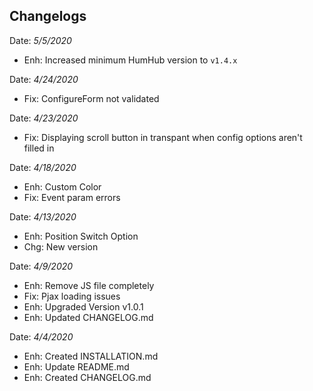 ## Changelogs
Date: *5/5/2020*
- Enh: Increased minimum HumHub version to `v1.4.x`

Date: *4/24/2020*
- Fix: ConfigureForm not validated

Date: *4/23/2020*
- Fix: Displaying scroll button in transpant when config options aren't filled in

Date: *4/18/2020*
- Enh: Custom Color
- Fix: Event param errors

Date: *4/13/2020*
- Enh: Position Switch Option
- Chg: New version

Date: *4/9/2020*
- Enh: Remove JS file completely
- Fix: Pjax loading issues
- Enh: Upgraded Version v1.0.1
- Enh: Updated CHANGELOG.md

Date: *4/4/2020*
- Enh: Created INSTALLATION.md
- Enh: Update README.md
- Enh: Created CHANGELOG.md

